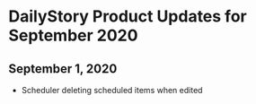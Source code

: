 # DailyStory Product Updates for September 2020
## September 1, 2020
* Scheduler deleting scheduled items when edited
